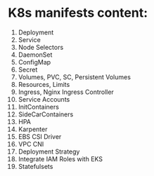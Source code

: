 # K8s manifests content:
1. Deployment
2. Service
3. Node Selectors
4. DaemonSet
5. ConfigMap
6. Secret
7. Volumes, PVC, SC, Persistent Volumes
8. Resources, Limits
9. Ingress, Nginx Ingress Controller
10. Service Accounts
11. InitContainers
12. SideCarContainers
13. HPA
14. Karpenter
15. EBS CSI Driver
16. VPC CNI
17. Deployment Strategy
18. Integrate IAM Roles with EKS
19. Statefulsets